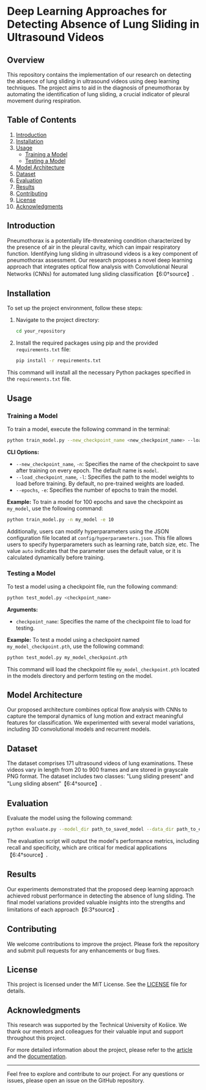 # Deep Learning Approaches for Detecting Absence of Lung Sliding in Ultrasound Videos

## Overview

This repository contains the implementation of our research on detecting the absence of lung sliding in ultrasound videos using deep learning techniques. The project aims to aid in the diagnosis of pneumothorax by automating the identification of lung sliding, a crucial indicator of pleural movement during respiration.

## Table of Contents

1. [Introduction](#introduction)
2. [Installation](#installation)
3. [Usage](#usage)
   - [Training a Model](#training-a-model)
   - [Testing a Model](#testing-a-model)
4. [Model Architecture](#model-architecture)
5. [Dataset](#dataset)
6. [Evaluation](#evaluation)
7. [Results](#results)
8. [Contributing](#contributing)
9. [License](#license)
10. [Acknowledgments](#acknowledgments)

## Introduction

Pneumothorax is a potentially life-threatening condition characterized by the presence of air in the pleural cavity, which can impair respiratory function. Identifying lung sliding in ultrasound videos is a key component of pneumothorax assessment. Our research proposes a novel deep learning approach that integrates optical flow analysis with Convolutional Neural Networks (CNNs) for automated lung sliding classification【6:0†source】.

## Installation

To set up the project environment, follow these steps:

1. Navigate to the project directory:
    ```bash
    cd your_repository
    ```

2. Install the required packages using pip and the provided `requirements.txt` file:
    ```bash
    pip install -r requirements.txt
    ```

This command will install all the necessary Python packages specified in the `requirements.txt` file.

## Usage

### Training a Model

To train a model, execute the following command in the terminal:

```bash
python train_model.py --new_checkpoint_name <new_checkpoint_name> --load_checkpoint_name <load_checkpoint_name> --epochs <epochs>
```

**CLI Options:**

- `--new_checkpoint_name`, `-n`: Specifies the name of the checkpoint to save after training on every epoch. The default name is `model`.
- `--load_checkpoint_name`, `-l`: Specifies the path to the model weights to load before training. By default, no pre-trained weights are loaded.
- `--epochs`, `-e`: Specifies the number of epochs to train the model.

**Example:**
To train a model for 100 epochs and save the checkpoint as `my_model`, use the following command:

```bash
python train_model.py -n my_model -e 10
```

Additionally, users can modify hyperparameters using the JSON configuration file located at `config/hyperparameters.json`. This file allows users to specify hyperparameters such as learning rate, batch size, etc. The value `auto` indicates that the parameter uses the default value, or it is calculated dynamically before training.

### Testing a Model

To test a model using a checkpoint file, run the following command:

```bash
python test_model.py <checkpoint_name>
```

**Arguments:**

- `checkpoint_name`: Specifies the name of the checkpoint file to load for testing.

**Example:**
To test a model using a checkpoint named `my_model_checkpoint.pth`, use the following command:

```bash
python test_model.py my_model_checkpoint.pth
```

This command will load the checkpoint file `my_model_checkpoint.pth` located in the models directory and perform testing on the model.

## Model Architecture

Our proposed architecture combines optical flow analysis with CNNs to capture the temporal dynamics of lung motion and extract meaningful features for classification. We experimented with several model variations, including 3D convolutional models and recurrent models.

## Dataset

The dataset comprises 171 ultrasound videos of lung examinations. These videos vary in length from 20 to 900 frames and are stored in grayscale PNG format. The dataset includes two classes: "Lung sliding present" and "Lung sliding absent"【6:4†source】.

## Evaluation

Evaluate the model using the following command:

```bash
python evaluate.py --model_dir path_to_saved_model --data_dir path_to_evaluation_data
```

The evaluation script will output the model's performance metrics, including recall and specificity, which are critical for medical applications【6:4†source】.

## Results

Our experiments demonstrated that the proposed deep learning approach achieved robust performance in detecting the absence of lung sliding. The final model variations provided valuable insights into the strengths and limitations of each approach【6:3†source】.

## Contributing

We welcome contributions to improve the project. Please fork the repository and submit pull requests for any enhancements or bug fixes.

## License

This project is licensed under the MIT License. See the [LICENSE](LICENSE) file for details.

## Acknowledgments

This research was supported by the Technical University of Košice. We thank our mentors and colleagues for their valuable input and support throughout this project.

For more detailed information about the project, please refer to the [article](article/article.pdf) and the [documentation](docs/docs.pdf).

---

Feel free to explore and contribute to our project. For any questions or issues, please open an issue on the GitHub repository.
